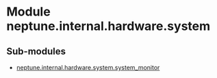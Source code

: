 Module neptune.internal.hardware.system
=======================================

Sub-modules
-----------
* [neptune.internal.hardware.system.system_monitor](https://app.gitbook.com/@jakub-czakon/s/neptune-ai//api-reference/neptune.internal.hardware.system/neptune.internal.hardware.system.system_monitor.md)